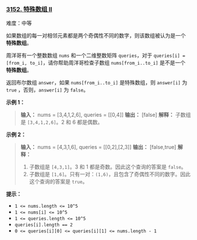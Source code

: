 ### [3152\. 特殊数组 II](https://leetcode.cn/problems/special-array-ii/)

难度：中等

如果数组的每一对相邻元素都是两个奇偶性不同的数字，则该数组被认为是一个 **特殊数组**。

周洋哥有一个整数数组 `nums` 和一个二维整数矩阵 `queries`，对于 `queries[i] = [from_i, to_i]`，请你帮助周洋哥检查子数组 `nums[from_i..to_i]` 是不是一个 **特殊数组**。

返回布尔数组 `answer`，如果 `nums[from_i..to_i]` 是特殊数组，则 `answer[i]` 为 `true` ，否则，`answer[i]` 为 `false`。

**示例 1：**

> **输入：** nums = [3,4,1,2,6], queries = [[0,4]]
> **输出：** [false]
> **解释：**
> 子数组是 `[3,4,1,2,6]`。2 和 6 都是偶数。

**示例 2：**

> **输入：** nums = [4,3,1,6], queries = [[0,2],[2,3]]
> **输出：** [false,true]
> **解释：**
>
> 1. 子数组是 `[4,3,1]`。3 和 1 都是奇数。因此这个查询的答案是 `false`。
> 2. 子数组是 `[1,6]`。只有一对：`(1,6)`，且包含了奇偶性不同的数字。因此这个查询的答案是 `true`。

**提示：**

- `1 <= nums.length <= 10^5`
- `1 <= nums[i] <= 10^5`
- `1 <= queries.length <= 10^5`
- `queries[i].length == 2`
- `0 <= queries[i][0] <= queries[i][1] <= nums.length - 1`

